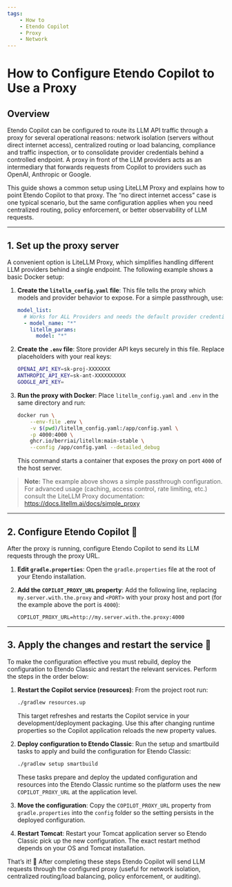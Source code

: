 ```yaml
---
tags:
    - How to
    - Etendo Copilot
    - Proxy
    - Network
---
```


# How to Configure Etendo Copilot to Use a Proxy

## Overview

Etendo Copilot can be configured to route its LLM API traffic through a proxy for several operational reasons: network isolation (servers without direct internet access), centralized routing or load balancing, compliance and traffic inspection, or to consolidate provider credentials behind a controlled endpoint. A proxy in front of the LLM providers acts as an intermediary that forwards requests from Copilot to providers such as OpenAI, Anthropic or Google.

This guide shows a common setup using LiteLLM Proxy and explains how to point Etendo Copilot to that proxy. The “no direct internet access” case is one typical scenario, but the same configuration applies when you need centralized routing, policy enforcement, or better observability of LLM requests.

---

## 1. Set up the proxy server

A convenient option is LiteLLM Proxy, which simplifies handling different LLM providers behind a single endpoint. The following example shows a basic Docker setup:

1.  **Create the `litellm_config.yaml` file**: This file tells the proxy which models and provider behavior to expose. For a simple passthrough, use:

    ```yaml
    model_list:
      # Works for ALL Providers and needs the default provider credentials in .env
      - model_name: "*"
        litellm_params:
          model: "*"
    ```

2.  **Create the `.env` file**: Store provider API keys securely in this file. Replace placeholders with your real keys:

    ```bash
    OPENAI_API_KEY=sk-proj-XXXXXXX
    ANTHROPIC_API_KEY=sk-ant-XXXXXXXXXX
    GOOGLE_API_KEY=
    ```

3.  **Run the proxy with Docker**: Place `litellm_config.yaml` and `.env` in the same directory and run:

    ```sh
    docker run \
        --env-file .env \
        -v $(pwd)/litellm_config.yaml:/app/config.yaml \
        -p 4000:4000 \
        ghcr.io/berriai/litellm:main-stable \
        --config /app/config.yaml --detailed_debug
    ```

    This command starts a container that exposes the proxy on port `4000` of the host server.

> **Note:** The example above shows a simple passthrough configuration. For advanced usage (caching, access control, rate limiting, etc.) consult the LiteLLM Proxy documentation: https://docs.litellm.ai/docs/simple_proxy

---

## 2. Configure Etendo Copilot 🤝

After the proxy is running, configure Etendo Copilot to send its LLM requests through the proxy URL.

1.  **Edit `gradle.properties`**: Open the `gradle.properties` file at the root of your Etendo installation.

2.  **Add the `COPILOT_PROXY_URL` property**: Add the following line, replacing `my.server.with.the.proxy` and `<PORT>` with your proxy host and port (for the example above the port is `4000`):

    ```properties
    COPILOT_PROXY_URL=http://my.server.with.the.proxy:4000
    ```

---


## 3. Apply the changes and restart the service 🚀

To make the configuration effective you must rebuild, deploy the configuration to Etendo Classic and restart the relevant services. Perform the steps in the order below:

1.  **Restart the Copilot service (resources)**: From the project root run:

    ```sh
    ./gradlew resources.up
    ```

    This target refreshes and restarts the Copilot service in your development/deployment packaging. Use this after changing runtime properties so the Copilot application reloads the new property values.

2.  **Deploy configuration to Etendo Classic**: Run the setup and smartbuild tasks to apply and build the configuration for Etendo Classic:

    ```sh
    ./gradlew setup smartbuild
    ```

    These tasks prepare and deploy the updated configuration and resources into the Etendo Classic runtime so the platform uses the new `COPILOT_PROXY_URL` at the application level.

3.  **Move the configuration**: Copy the `COPILOT_PROXY_URL` property from `gradle.properties` into the `config` folder so the setting persists in the deployed configuration.

4.  **Restart Tomcat**: Restart your Tomcat application server so  Etendo Classic pick up the new configuration. The exact restart method depends on your OS and Tomcat installation.

That’s it! 🎉 After completing these steps Etendo Copilot will send LLM requests through the configured proxy (useful for network isolation, centralized routing/load balancing, policy enforcement, or auditing).

